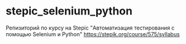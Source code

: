 # stepic_selenium_python
Репизиторий по курсу на Stepic "Автоматизация тестирования с помощью Selenium и Python"
https://stepik.org/course/575/syllabus
